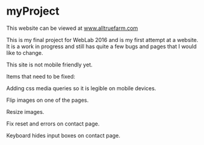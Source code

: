 # myProject

This website can be viewed at www.alltruefarm.com

This is my final project for WebLab 2016 and is my first attempt at a website. It is a work in progress and still has quite a few bugs and pages that I would like to change.

This site is not mobile friendly yet.

Items that need to be fixed:

Adding css media queries so it is legible on mobile devices.

Flip images on one of the pages.

Resize images.

Fix reset and errors on contact page.

Keyboard hides input boxes on contact page.

